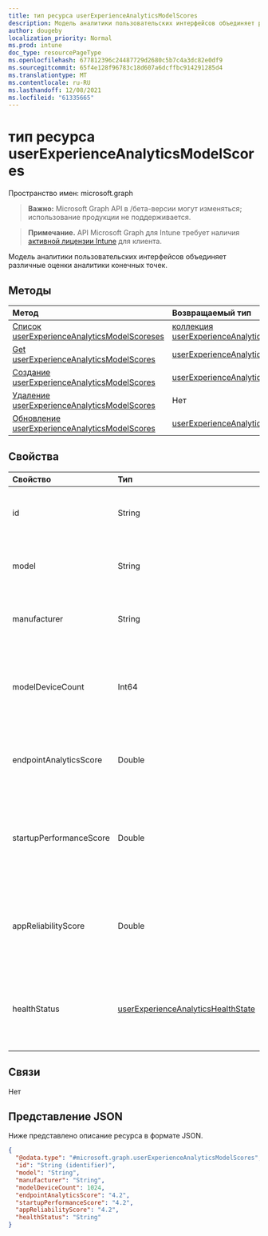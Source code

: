 ```yaml
---
title: тип ресурса userExperienceAnalyticsModelScores
description: Модель аналитики пользовательских интерфейсов объединяет различные оценки аналитики конечных точек.
author: dougeby
localization_priority: Normal
ms.prod: intune
doc_type: resourcePageType
ms.openlocfilehash: 677812396c24487729d2680c5b7c4a3dc82e0df9
ms.sourcegitcommit: 65f4e128f96783c18d607a6dcffbc914291285d4
ms.translationtype: MT
ms.contentlocale: ru-RU
ms.lasthandoff: 12/08/2021
ms.locfileid: "61335665"
---
```

# <a name="userexperienceanalyticsmodelscores-resource-type"></a>тип ресурса userExperienceAnalyticsModelScores

Пространство имен: microsoft.graph

> **Важно:** Microsoft Graph API в /бета-версии могут изменяться; использование продукции не поддерживается.

> **Примечание.** API Microsoft Graph для Intune требует наличия [активной лицензии Intune](https://go.microsoft.com/fwlink/?linkid=839381) для клиента.

Модель аналитики пользовательских интерфейсов объединяет различные оценки аналитики конечных точек.

## <a name="methods"></a>Методы
|Метод|Возвращаемый тип|Описание|
|:---|:---|:---|
|[Список userExperienceAnalyticsModelScoreses](../api/intune-devices-userexperienceanalyticsmodelscores-list.md)|[коллекция userExperienceAnalyticsModelScores](../resources/intune-devices-userexperienceanalyticsmodelscores.md)|Список свойств и связей [объектов userExperienceAnalyticsModelScores.](../resources/intune-devices-userexperienceanalyticsmodelscores.md)|
|[Get userExperienceAnalyticsModelScores](../api/intune-devices-userexperienceanalyticsmodelscores-get.md)|[userExperienceAnalyticsModelScores](../resources/intune-devices-userexperienceanalyticsmodelscores.md)|Чтение свойств и связей [объекта userExperienceAnalyticsModelScores.](../resources/intune-devices-userexperienceanalyticsmodelscores.md)|
|[Создание userExperienceAnalyticsModelScores](../api/intune-devices-userexperienceanalyticsmodelscores-create.md)|[userExperienceAnalyticsModelScores](../resources/intune-devices-userexperienceanalyticsmodelscores.md)|Создание нового [объекта userExperienceAnalyticsModelScores.](../resources/intune-devices-userexperienceanalyticsmodelscores.md)|
|[Удаление userExperienceAnalyticsModelScores](../api/intune-devices-userexperienceanalyticsmodelscores-delete.md)|Нет|Удаляет [пользователяExperienceAnalyticsModelScores](../resources/intune-devices-userexperienceanalyticsmodelscores.md).|
|[Обновление userExperienceAnalyticsModelScores](../api/intune-devices-userexperienceanalyticsmodelscores-update.md)|[userExperienceAnalyticsModelScores](../resources/intune-devices-userexperienceanalyticsmodelscores.md)|Обновление свойств объекта [userExperienceAnalyticsModelScores.](../resources/intune-devices-userexperienceanalyticsmodelscores.md)|

## <a name="properties"></a>Свойства
|Свойство|Тип|Описание|
|:---|:---|:---|
|id|String|Уникальный идентификатор модели аналитики пользовательского интерфейса засмеяет объект.|
|model|String|Уникальный идентификатор оценки моделей аналитики пользовательских интерфейсов: модель устройства.|
|manufacturer|String|Уникальный идентификатор оценки моделей аналитики пользовательских интерфейсов: производитель устройств.|
|modelDeviceCount|Int64|Количество устройств модели аналитики пользовательских интерфейсов. Допустимые значения -9.2237203685478E+18 до 9.22337203685478E+18|
|endpointAnalyticsScore|Double|Оценка модели аналитики пользовательского опыта. Допустимые значения -1.79769313486232E+308 до 1.797693133486232E+308|
|startupPerformanceScore|Double|Оценка производительности запуска модели аналитики пользовательских интерфейсов. Допустимые значения -1.79769313486232E+308 до 1.797693133486232E+308|
|appReliabilityScore|Double|Оценка надежности приложения для аналитики пользовательского интерфейса. Допустимые значения -1.79769313486232E+308 до 1.797693133486232E+308|
|healthStatus|[userExperienceAnalyticsHealthState](../resources/intune-devices-userexperienceanalyticshealthstate.md)|Состояние состояния модели аналитики пользовательских интерфейсов. Возможные значения: `unknown`, `insufficientData`, `needsAttention`, `meetingGoals`.|

## <a name="relationships"></a>Связи
Нет

## <a name="json-representation"></a>Представление JSON
Ниже представлено описание ресурса в формате JSON.
<!-- {
  "blockType": "resource",
  "keyProperty": "id",
  "@odata.type": "microsoft.graph.userExperienceAnalyticsModelScores"
}
-->
``` json
{
  "@odata.type": "#microsoft.graph.userExperienceAnalyticsModelScores",
  "id": "String (identifier)",
  "model": "String",
  "manufacturer": "String",
  "modelDeviceCount": 1024,
  "endpointAnalyticsScore": "4.2",
  "startupPerformanceScore": "4.2",
  "appReliabilityScore": "4.2",
  "healthStatus": "String"
}
```




